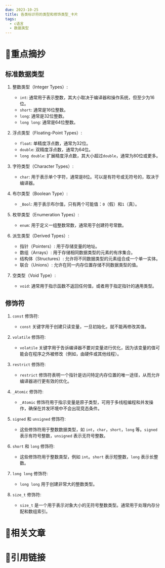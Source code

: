 ```yaml
---
due: 2023-10-25
title: 各类标识符的类型和修饰类型_卡片
tags:
  - c语言
  - 数据类型
---
```

# 🍎重点摘抄
## 标准数据类型
1. 整数类型（Integer Types）:
    
    - `int`: 通常用于表示整数，其大小取决于编译器和操作系统，但至少为16位。
    - `short`: 通常是16位整数。
    - `long`: 通常是32位整数。
    - `long long`: 通常是64位整数。
2. 浮点类型（Floating-Point Types）:
    
    - `float`: 单精度浮点数，通常为32位。
    - `double`: 双精度浮点数，通常为64位。
    - `long double`: 扩展精度浮点数，其大小超过`double`，通常为80位或更多。
3. 字符类型（Character Types）:
    
    - `char`: 用于表示单个字符，通常是8位。可以是有符号或无符号的，取决于编译器。
4. 布尔类型（Boolean Type）:
    
    - `_Bool`: 用于表示布尔值，只有两个可能值：`0`（假）和`1`（真）。
5. 枚举类型（Enumeration Types）:
    
    - `enum`: 用于定义一组整数常数，通常用于创建符号常数。
6. 派生类型（Derived Types）:
    
    - 指针（Pointers）: 用于存储变量的地址。
    - 数组（Arrays）: 用于存储相同数据类型的元素的有序集合。
    - 结构体（Structures）: 允许将不同数据类型的元素组合成一个单一实体。
    - 联合（Unions）: 允许在同一内存位置存储不同数据类型的值。
7. 空类型（Void Type）:
    
    - `void`: 通常用于指示函数不返回任何值，或者用于指定指针的通用类型。

## 修饰符
1. `const` 修饰符:
    
    - `const` 关键字用于创建只读变量，一旦初始化，就不能再修改其值。
2. `volatile` 修饰符:
    
    - `volatile` 关键字用于告诉编译器不要对变量进行优化，因为该变量的值可能会在程序之外被修改（例如，由硬件或其他线程）。
3. `restrict` 修饰符:
    
    - `restrict` 修饰符表明一个指针是访问特定内存位置的唯一途径，从而允许编译器进行更有效的优化。
4. `_Atomic` 修饰符:
    
    - `_Atomic` 修饰符用于指示变量是原子类型，可用于多线程编程和并发操作，确保在并发环境中不会出现竞态条件。
5. `signed` 和 `unsigned` 修饰符:
    
    - 这些修饰符用于整数数据类型，如 `int`，`char`，`short`，`long` 等。`signed` 表示有符号整数，`unsigned` 表示无符号整数。
6. `short` 和 `long` 修饰符:
    
    - 这些修饰符用于整数类型，例如 `int`。`short` 表示短整数，`long` 表示长整数。
7. `long long` 修饰符:
    
    - `long long` 用于创建非常大的整数类型。
8. `size_t` 修饰符:
    
    - `size_t` 是一个用于表示对象大小的无符号整数类型。通常用于处理内存分配和数组索引。


# 📒相关文章




# 🍏引用链接

